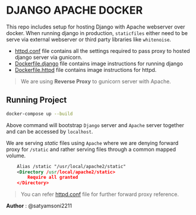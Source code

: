 DJANGO APACHE DOCKER 
========================

This repo includes setup for hosting Django with Apache webserver over docker. When running 
django in production, `staticfiles` either need to be serve via external webserver or third party libraries like `whitenoise`.

- [httpd.conf](httpd/httpd.conf) file contains all the settings required to pass proxy to hosted django server via gunicorn.
- [Dockerfile.django](Dockerfile.django) file contains image instructions for running django
- [Dockerfile.httpd](httpd/Dockerfile.httpd) file contains image instructions for httpd.

> We are using **Reverse Proxy** to gunicorn server with Apache.

## Running Project 

```bash
docker-compose up --build
```

Above command will bootstrap `Django` server and `Apache` server together and 
can be accessed by `localhost`.

We are serving _static_ files using `Apache` where we are denying forward
proxy for `/static` and rather serving files through a common mapped volume.

```xml
    Alias /static "/usr/local/apache2/static"
    <Directory /usr/local/apache2/static>
        Require all granted
    </Directory>
```

> You can refer [httpd.conf](httpd/httpd.conf) file for further forward proxy reference.

**Author** : @satyamsoni2211